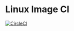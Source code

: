 # Linux Image CI

[![CircleCI](https://circleci.com/gh/pexcn/linux-image-ci.svg?style=svg)](https://circleci.com/gh/pexcn/linux-image-ci)
